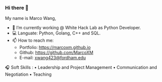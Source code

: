 ### Hi there 👋

My name is Marco Wang,
- 🔭 I’m currently working @ White Hack Lab as Python Developer.
- 💻 Languate:  Python, Golang, C++ and SQL.
- 📫 How to reach me: 
    - Portfolio: https://marcoxm.github.io
    - Github: https://github.com/MarcoXM
    - E-mail: xwang423@fordham.edu 
    
🎧 Soft Skills :
• Leadership and Project Management
• Communication and Negotiation
• Teaching
